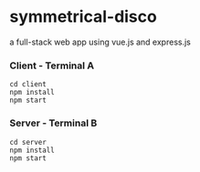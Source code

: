 # symmetrical-disco
a full-stack web app using vue.js and express.js

### Client - Terminal A
```
cd client
npm install
npm start
```

### Server - Terminal B
```
cd server
npm install
npm start
```
